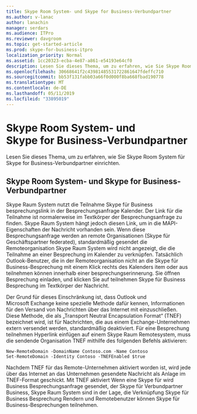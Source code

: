 ```yaml
---
title: Skype Room System- und Skype for Business-Verbundpartner
ms.author: v-lanac
author: lanachin
manager: serdars
ms.audience: ITPro
ms.reviewer: davgroom
ms.topic: get-started-article
ms.prod: skype-for-business-itpro
localization_priority: Normal
ms.assetid: 1cc20323-ecba-4e87-a861-e54193e64cf0
description: Lesen Sie dieses Thema, um zu erfahren, wie Sie Skype Room System für Skype for Business-Verbundpartner einrichten.
ms.openlocfilehash: 30668641f2c43981485531722861647fdeffc710
ms.sourcegitcommit: bb53f131fabb03a66f0d000f8ba668fbad190778
ms.translationtype: MT
ms.contentlocale: de-DE
ms.lasthandoff: 05/11/2019
ms.locfileid: "33895019"
---
```

# <a name="skype-room-system-and-skype-for-business-federated-partners"></a>Skype Room System- und Skype for Business-Verbundpartner
 
Lesen Sie dieses Thema, um zu erfahren, wie Sie Skype Room System für Skype for Business-Verbundpartner einrichten.
  
## <a name="skype-room-system-and-skype-for-business-federated-partners"></a>Skype Room System- und Skype for Business-Verbundpartner

Skype Raum System nutzt die Teilnahme Skype für Business besprechungslink in der Besprechungsanfrage Kalender. Der Link für die Teilnahme ist normalerweise im Textkörper der Besprechungsanfrage zu finden. Skype Raum System hängt jedoch diesen Link, um in die MAPI-Eigenschaften der Nachricht vorhanden sein. Wenn diese Besprechungsanfrage werden an remote Organisationen (Skype für Geschäftspartner federated), standardmäßig gesendet die Remoteorganisation Skype Raum System wird nicht angezeigt, die die Teilnahme an einer Besprechung im Kalender zu verknüpfen. Tatsächlich Outlook-Benutzer, die in der Remoteorganisation nicht an die Skype für Business-Besprechung mit einem Klick rechts des Kalenders item oder aus teilnehmen können innerhalb einer besprechungserinnerung. Sie öffnen Besprechung einladen, und klicken Sie auf teilnehmen Skype für Business Besprechung im Textkörper der Nachricht. 
  
Der Grund für dieses Einschränkung ist, dass Outlook und Microsoft Exchange keine spezielle Methode dafür kennen, Informationen für den Versand von Nachrichten über das Internet mit einzuschließen. Diese Methode, die als „Transport Neutral Encapsulation Format“ (TNEF) bezeichnet wird, ist für Nachrichten, die aus einem Exchange-Unternehmen extern versendet werden, standardmäßig deaktiviert. Für eine Besprechung teilnehmen Hyperlink einfügen auf einem Skype Raum Remotesystem, muss die sendende Organisation TNEF mithilfe des folgenden Befehls aktivieren:
  
```
New-RemoteDomain -DomainName Contoso.com -Name Contoso
Set-RemoteDomain -Identity Contoso -TNEFEnabled $true
```

Nachdem TNEF für das Remote-Unternehmen aktiviert worden ist, wird jede über das Internet an das Unternehmen gesendete Nachricht als Anlage im TNEF-Format geschickt. Mit TNEF aktiviert Wenn eine Skype für wird Business Besprechungsanfrage gesendet, der Skype für Verbundpartner Business, Skype Raum System sind in der Lage, die Verknüpfung Skype für Business Besprechung Rendern und Remotebenutzer können Skype für Business-Besprechungen teilnehmen. 
